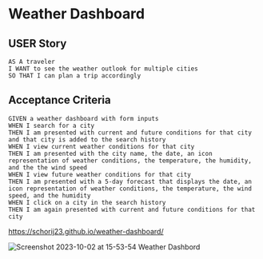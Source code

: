 # Weather Dashboard

## USER Story

```
AS A traveler
I WANT to see the weather outlook for multiple cities
SO THAT I can plan a trip accordingly

```

## Acceptance Criteria

```
GIVEN a weather dashboard with form inputs
WHEN I search for a city
THEN I am presented with current and future conditions for that city and that city is added to the search history
WHEN I view current weather conditions for that city
THEN I am presented with the city name, the date, an icon representation of weather conditions, the temperature, the humidity, and the the wind speed
WHEN I view future weather conditions for that city
THEN I am presented with a 5-day forecast that displays the date, an icon representation of weather conditions, the temperature, the wind speed, and the humidity
WHEN I click on a city in the search history
THEN I am again presented with current and future conditions for that city

```

https://schorij23.github.io/weather-dashboard/

![Screenshot 2023-10-02 at 15-53-54 Weather Dashbord](https://github.com/schorij23/weather-dashboard/assets/5600528/d139901f-b8ee-4313-ada0-e100294b0e98)
